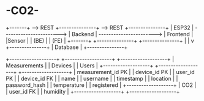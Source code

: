 # -CO2-


+-------+         --> REST         +---------------+         --> REST         +---------------+
| ESP32 | -----------------------> |     Backend   | -----------------------> |    Frontend   |
|Sensor |                          |      (BE)     |                          |      (FE)     |
+-------+                          +---------------+                          +---------------+
                                        |
                                        |
                                        v
                                 +---------------+
                                 |   Database    |
                                 +---------------+

+-------------------+      +-------------------+      +-------------------+
|   Measurements    |      |      Devices      |      |       Users       |
+-------------------+      +-------------------+      +-------------------+
| measurement_id PK |      | device_id PK      |      | user_id PK        |
| device_id FK      |      | name              |      | username          |
| timestamp         |      | location          |      | password_hash     |
| temperature       |      | registered        |      +-------------------+
| CO2               |      | user_id FK        |
| humidity          |      +-------------------+
+-------------------+


